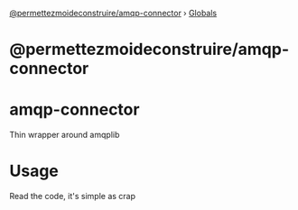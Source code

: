 [@permettezmoideconstruire/amqp-connector](README.md) › [Globals](globals.md)

# @permettezmoideconstruire/amqp-connector

# amqp-connector
Thin wrapper around amqplib

# Usage
Read the code, it's simple as crap
